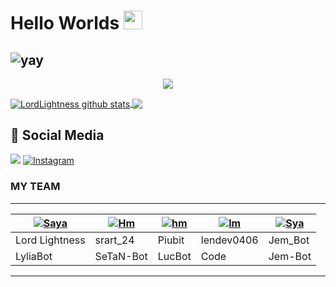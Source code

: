 
# Hello Worlds <img src="https://raw.githubusercontent.com/MartinHeinz/MartinHeinz/master/wave.gif" width="30px">






![yay](https://raw.githubusercontent.com/urbanisierung/urbanisierung/master/that-was-more-work-than-i-thought.svg)
--
<p align="center"><img src="https://i.imgur.com/A6bWGFl.gif"/></p>


<a href="https://github.com/lordlightness/github-readme-stats">
  <img align="center" src="https://github-readme-stats.anuraghazra1.vercel.app/api?username=lordlightness&show_icons=true&include_all_commits=true&theme=material-palenight" alt="LordLightness github stats" />
</a>
<a href="https://github.com/lordlightness/github-readme-stats">
  <!-- Change the `github-readme-stats.anuraghazra1.vercel.app` to `github-readme-stats.vercel.app`  -->
  <img align="center" src="https://github-readme-stats.anuraghazra1.vercel.app/api/top-langs/?username=lordlightness&layout=compact&theme=material-palenight" />
</a>

## :link: Social Media
<a href="https://wa.me/6287858889824"><img src="https://img.shields.io/badge/WhatsApp-25D366?style=for-the-badge&logo=whatsapp&logoColor=white"></a>
<a href="https://www.instagram.com/lord_lightness/"><img alt="Instagram" src="https://img.shields.io/badge/Instagram-%23E4405F.svg?style=for-the-badge&logo=Instagram&logoColor=white"></a>

### MY TEAM
---------

| [![Saya](https://github.com/lordlightness.png?size=100)](https://github.com/lordlightness) | [![Hm](https://github.com/srart24.png?size=100)](https://github.com/srart24) | [![hm](https://github.com/Piubit.png?size=100)](https://github.com/Piubit) | [![lm](https://github.com/lendev0406.png?size=100)](https://github.com/lendev0406) | [![Sya](https://github.com/Jem-Bot.png?size=100)](https://github.com/Jem-Bot) |
|------|------|------|------|------|
| Lord Lightness | srart_24 | Piubit | lendev0406 | Jem_Bot |
|LyliaBot|SeTaN-Bot|LucBot|Code|Jem-Bot|

---------

















